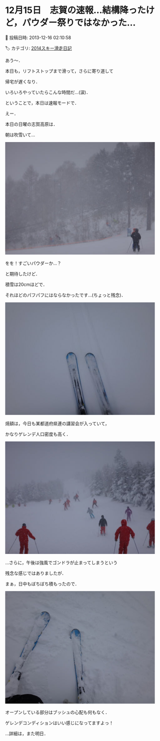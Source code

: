 # 12月15日　志賀の速報…結構降ったけど，パウダー祭りではなかった…

📅 投稿日時: 2013-12-16 02:10:58

🏷️ カテゴリ: [2014スキー滑走日記](c992167609b6415052179ee69ea1ea7d8.md)

あう～．


本日も，リフトストップまで滑って，さらに寄り道して


帰宅が遅くなり．


いろいろやっていたらこんな時間だ…(涙)．





ということで，本日は速報モードで．





えー．


本日の日曜の志賀高原は．





朝は吹雪いて…




![d425bf4b2448c0569693ba2481fd756d.jpg](images/d425bf4b2448c0569693ba2481fd756d.jpg)







をを！すごいパウダーか…？


と期待したけど．


積雪は20cmほどで．


それほどのパフパフにはならなかったです…(ちょっと残念)．




![74f5fdd579cba3eb536663914ad7a60f.jpg](images/74f5fdd579cba3eb536663914ad7a60f.jpg)







焼額は，今日も某都道府県連の講習会が入っていて，


かなりゲレンデ人口密度も高く．




![d3755178581bd1b09a719f52c112fb07.jpg](images/d3755178581bd1b09a719f52c112fb07.jpg)




…さらに，午後は強風でゴンドラが止まってしまうという


残念な感じではありましたが．





まぁ，日中もぼちぼち積もったので．




![7a9db40ba20307fe6b8aa2604490cdea.jpg](images/7a9db40ba20307fe6b8aa2604490cdea.jpg)




オープンしている部分はブッシュの心配も何もなく．


ゲレンデコンディションはいい感じになってますよっ！





…詳細は，また明日．
